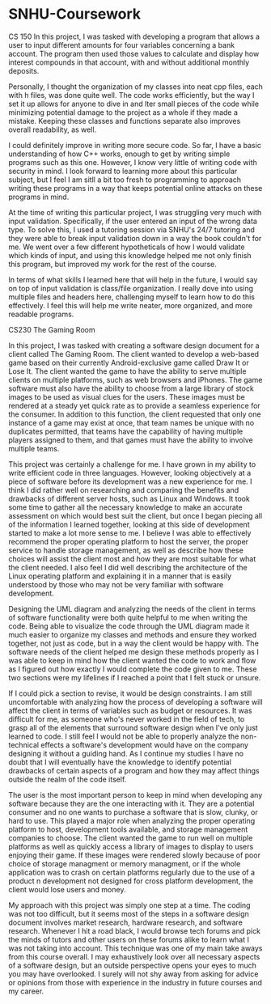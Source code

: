 # SNHU-Coursework

CS  150
In this project, I was tasked with developing a program that allows a user to input different amounts for four variables concerning a bank account. The program then used those values to calculate and display how interest compounds in that account, with and without additional monthly deposits. 

Personally, I thought the organization of my classes into neat cpp files, each with h files, was done quite well. The code works efficiently, but the way I set it up allows for anyone to dive in and lter small pieces of the code while minimizing potential damage to the project as a whole if they made a mistake. Keeping these classes and functions separate also improves overall readability, as well.

I could definitely improve in writing more secure code. So far, I have a basic understanding of how C++ works, enough to get by writing simple programs such as this one. However, I know very little of writing code with security in mind. I look forward to learning more about this particular subject, but I feel I am sitll a bit too fresh to programming to approach writing these programs in a way that keeps potential online attacks on these programs in mind. 

At the time of writing this particular project, I was struggling very much with input validation. Specifically, if the user entered an input of the wrong data type. To solve this, I used a tutoring session via SNHU's 24/7 tutoring and they were able to break input validation down in a way the book couldn't for me. We went over a few different hypotheticals of how I would validate which kinds of input, and using this knowledge helped me not only finish this program, but improved my work for the rest of the course.

In terms of what skills I learned here that will help in the future, I would say on top of input validation is class/file organization. I really dove into using multiple files and headers here, challenging myself to learn how to do this effectively. I feel this will help me write neater, more organized, and more readable programs.


CS230 The Gaming Room

In this project, I was tasked with creating a software design document for a client called The Gaming Room. The client wanted to develop a web-based game based on their currently Android-exclusive game called Draw It or Lose It. The client wanted the game to have the ability to serve multiple clients on multiple platforms, such as web browsers and iPhones. The game software must also have the ability to choose from a large library of stock images to be used as visual clues for the users. These images must be rendered at a steady yet quick rate as to provide a seamless experience for the consumer. In addition to this function, the client requested that only one instance of a game may exist at once, that team names be unique with no duplicates permitted, that teams have the capability of having multiple players assigned to them, and that games must have the ability to involve multiple teams.

This project was certainly a challenge for me. I have grown in my ability to write efficient code in three languages. However, looking objectively at a piece of software before its development was a new experience for me. I think I did rather well on researching and comparing the benefits and drawbacks of different server hosts, such as Linux and Windows. It took some time to gather all the necessary knowledge to make an accurate assessment on which would best suit the client, but once I began piecing all of the information I learned together, looking at this side of development started to make a lot more sense to me. I believe I was able to effectively recommend the proper operating platform to host the server, the proper service to handle storage management, as well as describe how these choices will assist the client most and how they are most suitable for what the client needed. I also feel I did well describing the architecture of the Linux operating platform and explaining it in a manner that is easily understood by those who may not be very familiar with software development. 

Designing the UML diagram and analyzing the needs of the client in terms of software functionality were both quite helpful to me when writing the code. Being able to visualize the code through the UML diagram made it much easier to organize my classes and methods and ensure they worked together, not just as code, but in a way the client would be happy with. The software needs of the client helped me design these methods properly as I was able to keep in mind how the client wanted the code to work and flow as I figured out how exactly I would complete the code given to me. These two sections were my lifelines if I reached a point that I felt stuck or unsure.

If I could pick a section to revise, it would be design constraints. I am still uncomfortable with analyzing how the process of developing a software will affect the client in terms of variables such as budget or resources. It was difficult for me, as someone who's never worked in the field of tech, to grasp all of the elements that surround software design when I've only just learned to code. I still feel I would not be able to properly analyze the non-technical effects a software's development would have on the company designing it without a guiding hand. As I continue my studies I have no doubt that I will eventually have the knowledge to identify potential drawbacks of certain aspects of a program and how they may affect things outside the realm of the code itself.

The user is the most important person to keep in mind when developing any software because they are the one interacting with it. They are a potential consumer and no one wants to purchase a software that is slow, clunky, or hard to use. This played a major role when analyzing the proper operating platform to host, development tools available, and storage management companies to choose. The client wanted the game to run well on multiple platforms as well as quickly access a library of images to display to users enjoying their game. If these images were rendered slowly because of poor choice of storage managment or memory managment, or if the whole application was to crash on certain platforms regularly due to the use of a product n development not designed for cross platform development, the client would lose users and money. 

My approach with this project was simply one step at a time. The coding was not too difficult, but it seems most of the steps in a software design document involves market research, hardware research, and software research. Whenever I hit a road black, I would browse tech forums and pick the minds of tutors and other users on these forums alike to learn what I was not taking into account. This technique was one of my main take aways from this course overall. I may exhaustively look over all necessary aspects of a software design, but an outside perspective opens your eyes to much you may have overlooked. I surely will not shy away from asking for advice or opinions from those with experience in the industry in future courses and my career.


